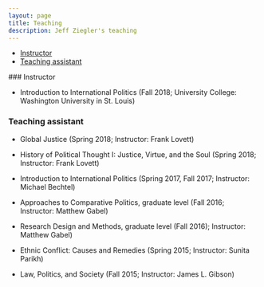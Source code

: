 ```yaml
---
layout: page
title: Teaching
description: Jeff Ziegler's teaching
---
```


<div class="navbar">
    <div class="navbar-inner">
        <ul class="nav">
            <li><a href="#instructor">Instructor</a></li>
            <li><a href="#TA">Teaching assistant</a></li>
        </ul>
    </div>
</div>
### <a name="instructor"></a>Instructor

- Introduction to International Politics (Fall 2018; University College: Washington University in St. Louis)

### <a name="TA"></a>Teaching assistant

- Global Justice (Spring 2018; Instructor: Frank Lovett)

- History of Political Thought I: Justice, Virtue, and the Soul (Spring 2018; Instructor: Frank Lovett)

- Introduction to International Politics (Spring 2017, Fall 2017; Instructor: Michael Bechtel)

- Approaches to Comparative Politics, graduate level (Fall 2016; Instructor: Matthew Gabel)

- Research Design and Methods, graduate level (Fall 2016); Instructor: Matthew Gabel)

- Ethnic Conflict: Causes and Remedies (Spring 2015; Instructor: Sunita Parikh)

- Law, Politics, and Society (Fall 2015; Instructor: James L. Gibson)
